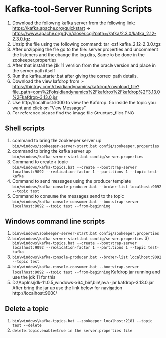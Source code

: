 # Kafka-tool-Server Running Scripts

1) Download the following kafka server from the following link: https://kafka.apache.org/quickstart -> https://www.apache.org/dyn/closer.cgi?path=/kafka/2.3.0/kafka_2.12-2.3.0.tgz
2) Unzip the file using the following command: tar -xzf kafka_2.12-2.3.0.tgz
3) After unzipping the file go to the file: server.properties and uncomment the listeners and the change the log.dirs, Same to be done in the zookeeper.properties
4) After that install the jdk 11 version from the oracle version and place in the server path itself
5) Run the kafka_starter.bat after giving the correct path details.
6) Download the view kafdrop from :-   https://bintray.com/obsidiandynamics/kafdrop/download_file?file_path=com%2Fobsidiandynamics%2Fkafdrop%2Fkafdrop%2F3.13.0%2Fkafdrop-3.13.0.jar
7) Use http://localhost:9000 to view the Kafdrop. Go inside the topic you want and click on “View Messages”
8) For reference please find the image file Structure_files.PNG

Shell scripts
-----------------------------------------------------------------------------------------------------

1) command to bring the zookeeper server up<br />
`bin/windows/zookeeper-server-start.bat config/zookeeper.properties`
2) command to bring the kafka server up <br />
`bin/windows/kafka-server-start.bat config/server.properties`
2) Command to create a topic<br />
`bin/windows/kafka-topics.bat --create --bootstrap-server localhost:9092 --replication-factor 1 --partitions 1 --topic test-kafka`
3) Command to send messages using the producer template<br />
`bin/windows/kafka-console-producer.bat --broker-list localhost:9092 --topic test`
4) Command to consume the messages send to the topic<br />
`bin/windows/kafka-console-consumer.bat --bootstrap-server localhost:9092 --topic test --from-beginning`

Windows command line scripts
------------------------------------------------------------------------------------------------------

1) `bin\windows\zookeeper-server-start.bat config/zookeeper.properties`
2) `bin\windows\kafka-server-start.bat config/server.properties`
3)` bin\windows\kafka-topics.bat --create --bootstrap-server localhost:9092 --replication-factor 1 --partitions 1 --topic test-kafka`
4) `bin\windows\kafka-console-producer.bat --broker-list localhost:9092 --topic test`
5) `bin\windows\kafka-console-consumer.bat --bootstrap-server localhost:9092 --topic test --from-beginning`
Kafdrop jar running and use the jdk 11 for this
1) D:\Applns\jdk-11.0.5_windows-x64_bin\bin\java -jar kafdrop-3.13.0.jar
After bring the jar up use the link below for navigation http://localhost:9000/

Delete a topic
------------------------------------------------------------------------------------------------------
1) `bin\windows\kafka-topics.bat --zookeeper localhost:2181 --topic test --delete` <br />
2) `delete.topic.enable=true in the server.properties file`
